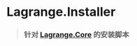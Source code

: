 # Lagrange.Installer
> ### 针对 [Lagrange.Core]("https://github.com/LagrangeDev/Lagrange.Core") 的安装脚本
